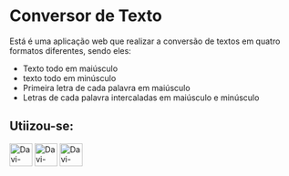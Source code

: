 <h1>Conversor de Texto</h1>
<p>Está é uma aplicação web que realizar a conversão de textos em quatro formatos diferentes, sendo eles:</p>
<ul>
  <li>Texto todo em maiúsculo</li>
  <li>texto todo em minúsculo</li>
  <li>Primeira letra de cada palavra em maiúsculo</li>
  <li>Letras de cada palavra intercaladas em maiúsculo e minúsculo</li>
</ul>
<h2>Utiizou-se:</h2>
<div style=display: inline-block>
  <img height="40px" alt ="Davi-HTML5" src="https://cdn.jsdelivr.net/gh/devicons/devicon/icons/html5/html5-original.svg" target="_blank">
  <img height="40px" alt ="Davi-CSS3" src="https://cdn.jsdelivr.net/gh/devicons/devicon/icons/css3/css3-original.svg" target="_blank">
  <img height="40px" alt ="Davi-Java Script" src="https://cdn.jsdelivr.net/gh/devicons/devicon/icons/javascript/javascript-original.svg" target="_blank">
</div>
